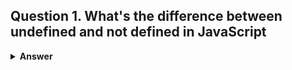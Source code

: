 ## Question 1. What's the difference between undefined and not defined in JavaScript
<details><summary><b>Answer</b></summary>

- **undefined**:
  -  Case 1 
  1. If you access the variable before declaration, it will be `undefined`.
  2. This will happen only with variables declared using `var`.

   ```javascript
   console.log(x); // undefined
   var x = 10;
    ```
   - case 2
   1. if variable is declare but still not initialize  , it will be `undefined`.

   ```javascript
   let x;
   console.log(x); // undefined
   ```
- **not defined** :
   Variable is not defined in current scope , still you access it , so it will be not defined ( throw reference error)

   ```javascript
   console.log(x) // reference error - not defined
   ````
## What is the drawback of declaring methods directly in JavaScript objects ? 
 ```javascript
 function Person (name,age){
   this.name=name;
   this.age=age;
   this.info=function (){
      console.log(`My name is ${this.name} and my age is ${this.age}`)
   }

 }

const person1=new Person ("samadhan",25);
person1.info()

   
   


